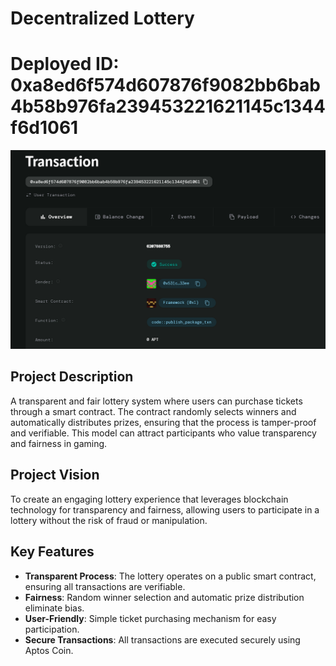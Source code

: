 # Decentralized Lottery

# Deployed ID: 0xa8ed6f574d607876f9082bb6bab4b58b976fa239453221621145c1344f6d1061
![alt text](image.png)

## Project Description
A transparent and fair lottery system where users can purchase tickets through a smart contract. The contract randomly selects winners and automatically distributes prizes, ensuring that the process is tamper-proof and verifiable. This model can attract participants who value transparency and fairness in gaming.

## Project Vision
To create an engaging lottery experience that leverages blockchain technology for transparency and fairness, allowing users to participate in a lottery without the risk of fraud or manipulation.

## Key Features
- **Transparent Process**: The lottery operates on a public smart contract, ensuring all transactions are verifiable.
- **Fairness**: Random winner selection and automatic prize distribution eliminate bias.
- **User-Friendly**: Simple ticket purchasing mechanism for easy participation.
- **Secure Transactions**: All transactions are executed securely using Aptos Coin.
